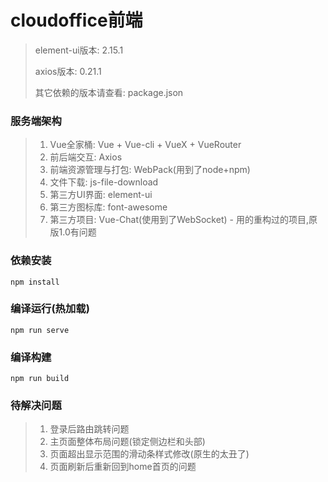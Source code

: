 # cloudoffice前端

> element-ui版本: 2.15.1
>
> axios版本: 0.21.1
>
> 其它依赖的版本请查看: package.json


### 服务端架构
> 1. Vue全家桶: Vue + Vue-cli + VueX + VueRouter
> 2. 前后端交互: Axios
> 3. 前端资源管理与打包: WebPack(用到了node+npm)
> 4. 文件下载: js-file-download
> 5. 第三方UI界面: element-ui
> 5. 第三方图标库: font-awesome
> 6. 第三方项目: Vue-Chat(使用到了WebSocket) - 用的重构过的项目,原版1.0有问题

### 依赖安装
```
npm install
```

### 编译运行(热加载)
```
npm run serve
```

### 编译构建
```
npm run build
```

### 待解决问题
> 1. 登录后路由跳转问题
> 2. 主页面整体布局问题(锁定侧边栏和头部)
> 3. 页面超出显示范围的滑动条样式修改(原生的太丑了)
> 4. 页面刷新后重新回到home首页的问题
